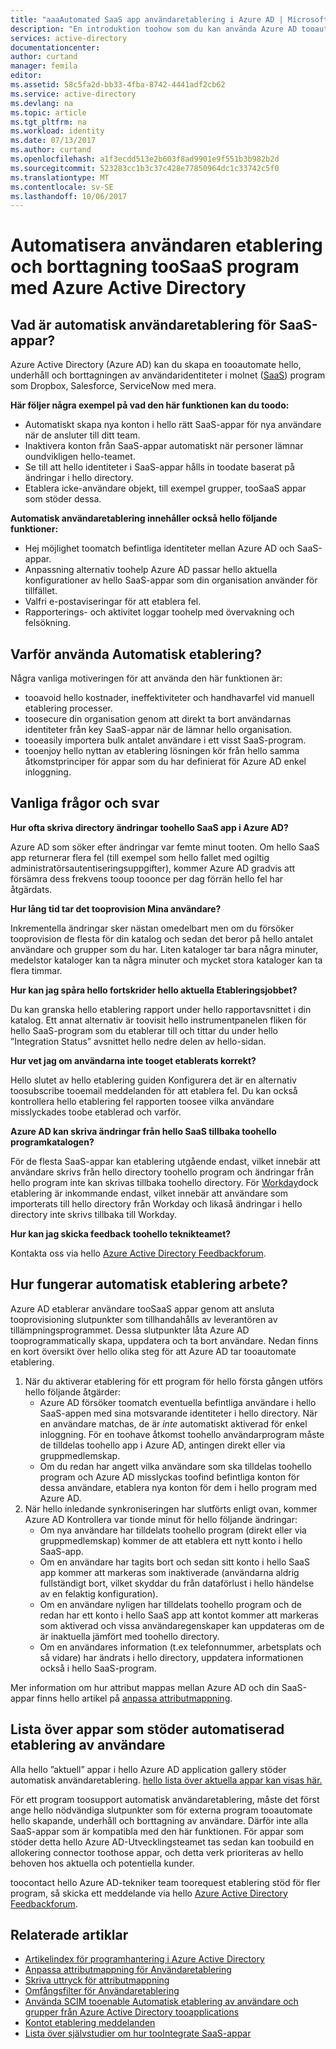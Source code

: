 ```yaml
---
title: "aaaAutomated SaaS app användaretablering i Azure AD | Microsoft Docs"
description: "En introduktion toohow som du kan använda Azure AD tooautomatically etablera avetablera och kontinuerligt uppdatera användarkonton över flera SaaS-program från tredje part."
services: active-directory
documentationcenter: 
author: curtand
manager: femila
editor: 
ms.assetid: 58c5fa2d-bb33-4fba-8742-4441adf2cb62
ms.service: active-directory
ms.devlang: na
ms.topic: article
ms.tgt_pltfrm: na
ms.workload: identity
ms.date: 07/13/2017
ms.author: curtand
ms.openlocfilehash: a1f3ecdd513e2b603f8ad9901e9f551b3b982b2d
ms.sourcegitcommit: 523283cc1b3c37c428e77850964dc1c33742c5f0
ms.translationtype: MT
ms.contentlocale: sv-SE
ms.lasthandoff: 10/06/2017
---
```

# <a name="automate-user-provisioning-and-deprovisioning-toosaas-applications-with-azure-active-directory"></a>Automatisera användaren etablering och borttagning tooSaaS program med Azure Active Directory
## <a name="what-is-automated-user-provisioning-for-saas-apps"></a>Vad är automatisk användaretablering för SaaS-appar?
Azure Active Directory (Azure AD) kan du skapa en tooautomate hello, underhåll och borttagningen av användaridentiteter i molnet ([SaaS](https://azure.microsoft.com/overview/what-is-saas/)) program som Dropbox, Salesforce, ServiceNow med mera.

**Här följer några exempel på vad den här funktionen kan du toodo:**

* Automatiskt skapa nya konton i hello rätt SaaS-appar för nya användare när de ansluter till ditt team.
* Inaktivera konton från SaaS-appar automatiskt när personer lämnar oundvikligen hello-teamet.
* Se till att hello identiteter i SaaS-appar hålls in toodate baserat på ändringar i hello directory.
* Etablera icke-användare objekt, till exempel grupper, tooSaaS appar som stöder dessa.

**Automatisk användaretablering innehåller också hello följande funktioner:**

* Hej möjlighet toomatch befintliga identiteter mellan Azure AD och SaaS-appar.
* Anpassning alternativ toohelp Azure AD passar hello aktuella konfigurationer av hello SaaS-appar som din organisation använder för tillfället.
* Valfri e-postaviseringar för att etablera fel.
* Rapporterings- och aktivitet loggar toohelp med övervakning och felsökning.

## <a name="why-use-automated-provisioning"></a>Varför använda Automatisk etablering?
Några vanliga motiveringen för att använda den här funktionen är:

* tooavoid hello kostnader, ineffektiviteter och handhavarfel vid manuell etablering processer.
* toosecure din organisation genom att direkt ta bort användarnas identiteter från key SaaS-appar när de lämnar hello organisation.
* tooeasily importera bulk antalet användare i ett visst SaaS-program.
* tooenjoy hello nyttan av etablering lösningen kör från hello samma åtkomstprinciper för appar som du har definierat för Azure AD enkel inloggning.

## <a name="frequently-asked-questions"></a>Vanliga frågor och svar
**Hur ofta skriva directory ändringar toohello SaaS app i Azure AD?**

Azure AD som söker efter ändringar var femte minut tooten. Om hello SaaS app returnerar flera fel (till exempel som hello fallet med ogiltig administratörsautentiseringsuppgifter), kommer Azure AD gradvis att försämra dess frekvens tooup tooonce per dag förrän hello fel har åtgärdats.

**Hur lång tid tar det tooprovision Mina användare?**

Inkrementella ändringar sker nästan omedelbart men om du försöker tooprovision de flesta för din katalog och sedan det beror på hello antalet användare och grupper som du har. Liten kataloger tar bara några minuter, medelstor kataloger kan ta några minuter och mycket stora kataloger kan ta flera timmar.

**Hur kan jag spåra hello fortskrider hello aktuella Etableringsjobbet?**

Du kan granska hello etablering rapport under hello rapportavsnittet i din katalog. Ett annat alternativ är toovisit hello instrumentpanelen fliken för hello SaaS-program som du etablerar till och tittar du under hello ”Integration Status” avsnittet hello nedre delen av hello-sidan.

**Hur vet jag om användarna inte tooget etablerats korrekt?**

Hello slutet av hello etablering guiden Konfigurera det är en alternativ toosubscribe tooemail meddelanden för att etablera fel. Du kan också kontrollera hello etablering fel rapporten toosee vilka användare misslyckades toobe etablerad och varför.

**Azure AD kan skriva ändringar från hello SaaS tillbaka toohello programkatalogen?**

För de flesta SaaS-appar kan etablering utgående endast, vilket innebär att användare skrivs från hello directory toohello program och ändringar från hello program inte kan skrivas tillbaka toohello directory. För [Workday](https://msdn.microsoft.com/library/azure/dn762434.aspx)dock etablering är inkommande endast, vilket innebär att användare som importerats till hello directory från Workday och likaså ändringar i hello directory inte skrivs tillbaka till Workday.

**Hur kan jag skicka feedback toohello teknikteamet?**

Kontakta oss via hello [Azure Active Directory Feedbackforum](https://feedback.azure.com/forums/169401-azure-active-directory/).

## <a name="how-does-automated-provisioning-work"></a>Hur fungerar automatisk etablering arbete?
Azure AD etablerar användare tooSaaS appar genom att ansluta tooprovisioning slutpunkter som tillhandahålls av leverantören av tillämpningsprogrammet. Dessa slutpunkter låta Azure AD tooprogrammatically skapa, uppdatera och ta bort användare. Nedan finns en kort översikt över hello olika steg för att Azure AD tar tooautomate etablering.

1. När du aktiverar etablering för ett program för hello första gången utförs hello följande åtgärder:
   * Azure AD försöker toomatch eventuella befintliga användare i hello SaaS-appen med sina motsvarande identiteter i hello directory. När en användare matchas, de är *inte* automatiskt aktiverad för enkel inloggning. För en toohave åtkomst toohello användarprogram måste de tilldelas toohello app i Azure AD, antingen direkt eller via gruppmedlemskap.
   * Om du redan har angett vilka användare som ska tilldelas toohello program och Azure AD misslyckas toofind befintliga konton för dessa användare, etablera nya konton för dem i hello program med Azure AD.
2. När hello inledande synkroniseringen har slutförts enligt ovan, kommer Azure AD Kontrollera var tionde minut för hello följande ändringar:
   * Om nya användare har tilldelats toohello program (direkt eller via gruppmedlemskap) kommer de att etablera ett nytt konto i hello SaaS-app.
   * Om en användare har tagits bort och sedan sitt konto i hello SaaS app kommer att markeras som inaktiverade (användarna aldrig fullständigt bort, vilket skyddar du från dataförlust i hello händelse av en felaktig konfiguration).
   * Om en användare nyligen har tilldelats toohello program och de redan har ett konto i hello SaaS app att kontot kommer att markeras som aktiverad och vissa användaregenskaper kan uppdateras om de är inaktuella jämfört med toohello directory.
   * Om en användares information (t.ex telefonnummer, arbetsplats och så vidare) har ändrats i hello directory, uppdatera informationen också i hello SaaS-program.

Mer information om hur attribut mappas mellan Azure AD och din SaaS-appar finns hello artikel på [anpassa attributmappning](active-directory-saas-customizing-attribute-mappings.md).

## <a name="list-of-apps-that-support-automated-user-provisioning"></a>Lista över appar som stöder automatiserad etablering av användare
Alla hello ”aktuell” appar i hello Azure AD application gallery stöder automatisk användaretablering. [hello lista över aktuella appar kan visas här.](https://azuremarketplace.microsoft.com/marketplace/apps/category/azure-active-directory-apps?page=1&subcategories=featured)

För ett program toosupport automatisk användaretablering, måste det först ange hello nödvändiga slutpunkter som för externa program tooautomate hello skapande, underhåll och borttagning av användare. Därför inte alla SaaS-appar som är kompatibla med den här funktionen. För appar som stöder detta hello Azure AD-Utvecklingsteamet tas sedan kan toobuild en allokering connector toothose appar, och detta verk prioriteras av hello behoven hos aktuella och potentiella kunder.

toocontact hello Azure AD-tekniker team toorequest etablering stöd för fler program, så skicka ett meddelande via hello [Azure Active Directory Feedbackforum](https://feedback.azure.com/forums/374982-azure-active-directory-application-requests/category/172035-user-provisioning).

## <a name="related-articles"></a>Relaterade artiklar
* [Artikelindex för programhantering i Azure Active Directory](active-directory-apps-index.md)
* [Anpassa attributmappning för Användaretablering](active-directory-saas-customizing-attribute-mappings.md)
* [Skriva uttryck för attributmappning](active-directory-saas-writing-expressions-for-attribute-mappings.md)
* [Omfångsfilter för Användaretablering](active-directory-saas-scoping-filters.md)
* [Använda SCIM tooenable Automatisk etablering av användare och grupper från Azure Active Directory tooapplications](active-directory-scim-provisioning.md)
* [Kontot etablering meddelanden](active-directory-saas-account-provisioning-notifications.md)
* [Lista över självstudier om hur tooIntegrate SaaS-appar](active-directory-saas-tutorial-list.md)

